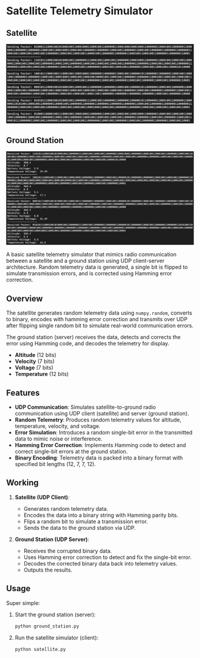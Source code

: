 # Satellite Telemetry Simulator


## Satellite
![Satellite](./satellite.png)

## Ground Station
![Ground Station](./ground_station.png)

A basic satellite telemetry simulator that mimics radio communication between a satellite and a ground station using UDP client-server architecture. Random telemetry data is generated, a single bit is flipped to simulate transmission errors, and is corrected using Hamming error correction.

## Overview

The satellite generates random telemetry data using `numpy.random`, converts to binary, encodes with hamming error correction and transmits over UDP after flipping single random bit to simulate real-world communication errors. 

The ground station (server) receives the data, detects and corrects the error using Hamming code, and decodes the telemetry for display.

- **Altitude** (12 bits)
- **Velocity** (7 bits)
- **Voltage** (7 bits)
- **Temperature** (12 bits)


## Features

- **UDP Communication**: Simulates satellite-to-ground radio communication using UDP client (satellite) and server (ground station).
- **Random Telemetry**: Produces random telemetry values for altitude, temperature, velocity, and voltage.
- **Error Simulation**: Introduces a random single-bit error in the transmitted data to mimic noise or interference.
- **Hamming Error Correction**: Implements Hamming code to detect and correct single-bit errors at the ground station.
- **Binary Encoding**: Telemetry data is packed into a binary format with specified bit lengths (12, 7, 7, 12).

## Working
1. **Satellite (UDP Client)**:
   - Generates random telemetry data.
   - Encodes the data into a binary string with Hamming parity bits.
   - Flips a random bit to simulate a transmission error.
   - Sends the data to the ground station via UDP.

2. **Ground Station (UDP Server)**:
   - Receives the corrupted binary data.
   - Uses Hamming error correction to detect and fix the single-bit error.
   - Decodes the corrected binary data back into telemetry values.
   - Outputs the results.


## Usage

Super simple:
1. Start the ground station (server):
   ```bash
   python ground_station.py
   ```
2. Run the satellite simulator (client):
   ```bash
   python satellite.py
   ```

